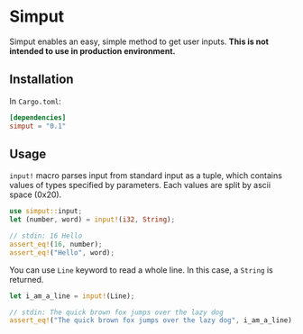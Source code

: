 # Simput
Simput enables an easy, simple method to get user inputs.
__This is not intended to use in production environment.__

## Installation
In `Cargo.toml`:
```toml
[dependencies]
simput = "0.1"
```

## Usage
`input!` macro parses input from standard input as a tuple, which contains values of types specified by parameters.
Each values are split by ascii space (0x20).
```rust
use simput::input;
let (number, word) = input!(i32, String);

// stdin: 16 Hello
assert_eq!(16, number);
assert_eq!("Hello", word);
```
You can use `Line` keyword to read a whole line.
In this case, a `String` is returned.
```rust
let i_am_a_line = input!(Line);

// stdin: The quick brown fox jumps over the lazy dog
assert_eq!("The quick brown fox jumps over the lazy dog", i_am_a_line);
```